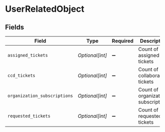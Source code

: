 # UserRelatedObject


## Fields

| Field                               | Type                                | Required                            | Description                         |
| ----------------------------------- | ----------------------------------- | ----------------------------------- | ----------------------------------- |
| `assigned_tickets`                  | *Optional[int]*                     | :heavy_minus_sign:                  | Count of assigned tickets           |
| `ccd_tickets`                       | *Optional[int]*                     | :heavy_minus_sign:                  | Count of collaborated tickets       |
| `organization_subscriptions`        | *Optional[int]*                     | :heavy_minus_sign:                  | Count of organization subscriptions |
| `requested_tickets`                 | *Optional[int]*                     | :heavy_minus_sign:                  | Count of requested tickets          |